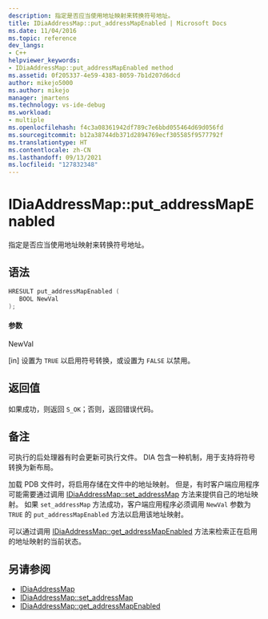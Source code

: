 ```yaml
---
description: 指定是否应当使用地址映射来转换符号地址。
title: IDiaAddressMap::put_addressMapEnabled | Microsoft Docs
ms.date: 11/04/2016
ms.topic: reference
dev_langs:
- C++
helpviewer_keywords:
- IDiaAddressMap::put_addressMapEnabled method
ms.assetid: 0f205337-4e59-4383-8059-7b1d207d6dcd
author: mikejo5000
ms.author: mikejo
manager: jmartens
ms.technology: vs-ide-debug
ms.workload:
- multiple
ms.openlocfilehash: f4c3a08361942df789c7e6bbd055464d69d056fd
ms.sourcegitcommit: b12a38744db371d2894769ecf305585f9577792f
ms.translationtype: HT
ms.contentlocale: zh-CN
ms.lasthandoff: 09/13/2021
ms.locfileid: "127832348"
---
```

# <a name="idiaaddressmapput_addressmapenabled"></a>IDiaAddressMap::put_addressMapEnabled
指定是否应当使用地址映射来转换符号地址。

## <a name="syntax"></a>语法

```C++
HRESULT put_addressMapEnabled ( 
   BOOL NewVal
);
```

#### <a name="parameters"></a>参数
 NewVal

[in] 设置为 `TRUE` 以启用符号转换，或设置为 `FALSE` 以禁用。

## <a name="return-value"></a>返回值
 如果成功，则返回 `S_OK`；否则，返回错误代码。

## <a name="remarks"></a>备注
 可执行的后处理器有时会更新可执行文件。 DIA 包含一种机制，用于支持将符号转换为新布局。

 加载 PDB 文件时，将启用存储在文件中的地址映射。 但是，有时客户端应用程序可能需要通过调用 [IDiaAddressMap::set_addressMap](../../debugger/debug-interface-access/idiaaddressmap-set-addressmap.md) 方法来提供自己的地址映射。 如果 `set_addressMap` 方法成功，客户端应用程序必须调用 `NewVal` 参数为 `TRUE` 的 `put_addressMapEnabled` 方法以启用该地址映射。

 可以通过调用 [IDiaAddressMap::get_addressMapEnabled](../../debugger/debug-interface-access/idiaaddressmap-get-addressmapenabled.md) 方法来检索正在启用的地址映射的当前状态。

## <a name="see-also"></a>另请参阅
- [IDiaAddressMap](../../debugger/debug-interface-access/idiaaddressmap.md)
- [IDiaAddressMap::set_addressMap](../../debugger/debug-interface-access/idiaaddressmap-set-addressmap.md)
- [IDiaAddressMap::get_addressMapEnabled](../../debugger/debug-interface-access/idiaaddressmap-get-addressmapenabled.md)
